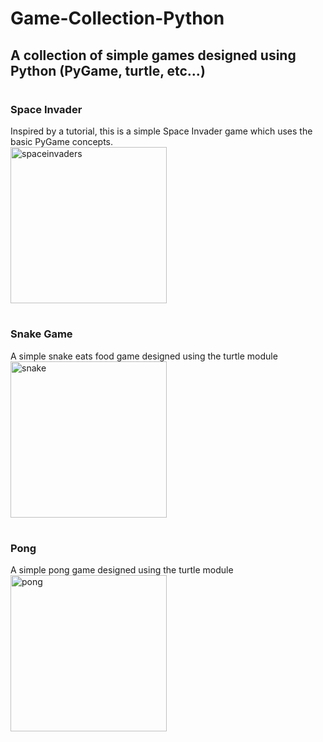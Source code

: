 # Game-Collection-Python

## A collection of simple games designed using Python (PyGame, turtle, etc...)
#
### **Space Invader** </br> 
Inspired by a tutorial, this is a simple Space Invader game which uses the basic PyGame concepts. </br>
<img width="250" alt="spaceinvaders" src="https://user-images.githubusercontent.com/79553858/125005562-07db6880-e02a-11eb-8edd-20592072e71a.png">

#
### **Snake Game** </br> 
A simple snake eats food game designed using the turtle module </br>
<img width="250" alt="snake" src="https://user-images.githubusercontent.com/79553858/125005381-a0251d80-e029-11eb-9815-d58bda148197.png">
#
### **Pong** </br> 
A simple pong game designed using the turtle module </br>
<img width="250" alt="pong" src="https://user-images.githubusercontent.com/79553858/125005362-8edc1100-e029-11eb-90e2-27b0ebad8c72.png">
